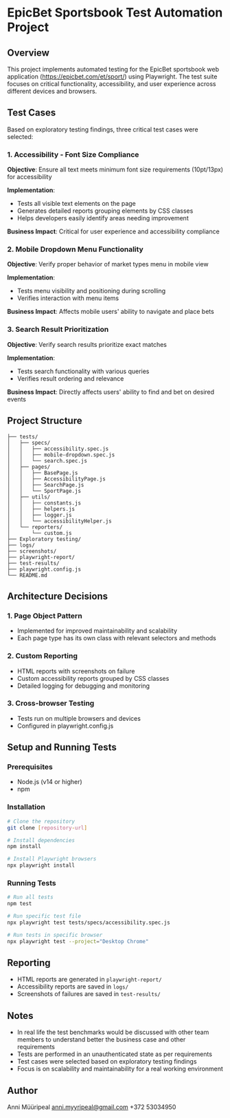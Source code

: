 # EpicBet Sportsbook Test Automation Project

## Overview

This project implements automated testing for the EpicBet sportsbook web application (https://epicbet.com/et/sport/) using Playwright. The test suite focuses on critical functionality, accessibility, and user experience across different devices and browsers.

## Test Cases

Based on exploratory testing findings, three critical test cases were selected:

### 1. Accessibility - Font Size Compliance

**Objective**: Ensure all text meets minimum font size requirements (10pt/13px) for accessibility

**Implementation**: 
* Tests all visible text elements on the page
* Generates detailed reports grouping elements by CSS classes
* Helps developers easily identify areas needing improvement

**Business Impact**: Critical for user experience and accessibility compliance

### 2. Mobile Dropdown Menu Functionality

**Objective**: Verify proper behavior of market types menu in mobile view

**Implementation**:
* Tests menu visibility and positioning during scrolling
* Verifies interaction with menu items

**Business Impact**: Affects mobile users' ability to navigate and place bets

### 3. Search Result Prioritization

**Objective**: Verify search results prioritize exact matches

**Implementation**:
* Tests search functionality with various queries
* Verifies result ordering and relevance

**Business Impact**: Directly affects users' ability to find and bet on desired events

## Project Structure

```
├── tests/
│   ├── specs/
│   │   ├── accessibility.spec.js
│   │   ├── mobile-dropdown.spec.js
│   │   └── search.spec.js
│   ├── pages/
│   │   ├── BasePage.js
│   │   ├── AccessibilityPage.js
│   │   ├── SearchPage.js
│   │   └── SportPage.js
│   ├── utils/
│   │   ├── constants.js
│   │   ├── helpers.js
│   │   ├── logger.js
│   │   └── accessibilityHelper.js
│   └── reporters/
│       └── custom.js
├── Exploratory testing/
├── logs/
├── screenshots/
├── playwright-report/
├── test-results/
├── playwright.config.js
└── README.md
```

## Architecture Decisions

### 1. Page Object Pattern
* Implemented for improved maintainability and scalability
* Each page type has its own class with relevant selectors and methods

### 2. Custom Reporting
* HTML reports with screenshots on failure
* Custom accessibility reports grouped by CSS classes
* Detailed logging for debugging and monitoring

### 3. Cross-browser Testing
* Tests run on multiple browsers and devices
* Configured in playwright.config.js

## Setup and Running Tests

### Prerequisites
* Node.js (v14 or higher)
* npm

### Installation

```bash
# Clone the repository
git clone [repository-url]

# Install dependencies
npm install

# Install Playwright browsers
npx playwright install
```

### Running Tests

```bash
# Run all tests
npm test

# Run specific test file
npx playwright test tests/specs/accessibility.spec.js

# Run tests in specific browser
npx playwright test --project="Desktop Chrome"
```

## Reporting

* HTML reports are generated in `playwright-report/`
* Accessibility reports are saved in `logs/`
* Screenshots of failures are saved in `test-results/`

## Notes

* In real life the test benchmarks would be discussed with other team members to understand better the business case and other requirements
* Tests are performed in an unauthenticated state as per requirements
* Test cases were selected based on exploratory testing findings
* Focus is on scalability and maintainability for a real working environment


## Author

Anni Müüripeal
anni.myyripeal@gmail.com
+372 53034950